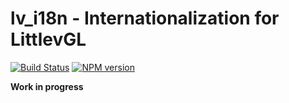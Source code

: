 # lv_i18n - Internationalization for LittlevGL

[![Build Status](https://img.shields.io/travis/littlevgl/lv_i18n/master.svg?style=flat)](https://travis-ci.org/littlevgl/lv_i18n)
[![NPM version](https://img.shields.io/npm/v/lv_i18n.svg?style=flat)](https://www.npmjs.org/package/lv_i18n)

**Work in progress**
